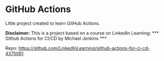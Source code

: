 # GitHub Actions
Little project created to learn GitHub Actions.


**Disclaimer:** This is a project based on a course on LinkedIn Learning: *** Github Actions for CI/CD by Michael Jenkins ***

Repo: https://github.com/LinkedInLearning/github-actions-for-ci-cd-4375061